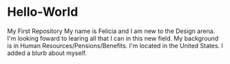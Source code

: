 # Hello-World
My First Repository
My name is Felicia and I am new to the Design arena.  I'm looking foward to learing all that I can in this 
new field.  My background is in Human Resources/Pensions/Benefits.  I'm located in the United States.
I added a blurb about myself.
